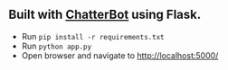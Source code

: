 ## Built with [ChatterBot](https://github.com/gunthercox/ChatterBot) using Flask.


- Run `pip install -r requirements.txt`
- Run `python app.py`
- Open browser and navigate to [http://localhost:5000/](http://localhost:5000/)
